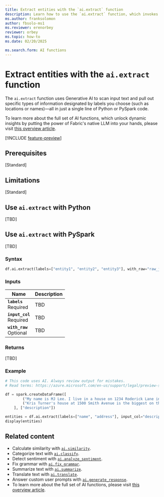 ```yaml
---
title: Extract entities with the `ai.extract` function
description: Learn how to use the `ai.extract` function, which invokes Generative AI to scan input text and pull out specific types of information designated by labels you choose.
ms.author: franksolomon
author: fbsolo-ms1
ms.reviewer: erenorbey
reviewer: orbey
ms.topic: how-to
ms.date: 02/20/2025

ms.search.form: AI functions
---
```


# Extract entities with the `ai.extract` function

The `ai.extract` function uses Generative AI to scan input text and pull out specific types of information designated by labels you choose (such as locations or names)—all in just a single line of Python or PySpark code.

To learn more about the full set of AI functions, which unlock dynamic insights by putting the power of Fabric's native LLM into your hands, please visit [this overview article](ai-function-overview.md).

[!INCLUDE [feature-preview](../../includes/feature-preview-note.md)]

## Prerequisites

[Standard]

## Limitations

[Standard]

## Use `ai.extract` with Python

[TBD]

## Use `ai.extract` with PySpark

[TBD]

### Syntax

```python
df.ai.extract(labels=["entity1", "entity2", "entity3"], with_raw="raw_json", input_col="text")
```

### Inputs

| **Name** | **Description** |
|---|---|
| **`labels`** <br> Required | TBD |
| **`input_col`** <br> Required | TBD |
| **`with_raw`** <br> Optional | TBD |

### Returns

[TBD]

### Example

```python
# This code uses AI. Always review output for mistakes. 
# Read terms: https://azure.microsoft.com/en-us/support/legal/preview-supplemental-terms/

df = spark.createDataFrame([
        ("My name is MJ Lee. I live in a house on 1234 Roderick Lane in Plainville, CT, with two cats.",),
        ("Kris Turner's house at 1500 Smith Avenue is the biggest on the block!",)
    ], ["description"])

entities = df.ai.extract(labels=["name", "address"], input_col="description")
display(entities)
```

## Related content

- Calculate similarity with [`ai.similarity`](similarity.md).
- Categorize text with [`ai.classify`](classify.md).
- Detect sentiment with [`ai.analyze_sentiment`](analyze_sentiment.md).
- Fix grammar with [`ai.fix_grammar`](fix-grammar.md).
- Summarize text with [`ai.summarize`](summarize.md).
- Translate text with [`ai.translate`](translate.md).
- Answer custom user prompts with [`ai.generate_response`](generate-response.md).
- To learn more about the full set of AI functions, please visit [this overview article](ai-function-overview.md).
